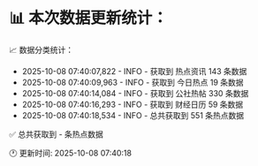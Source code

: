 📊 本次数据更新统计：
==========================

📈 数据分类统计：
- 2025-10-08 07:40:07,822 - INFO - 获取到 热点资讯 143 条数据
- 2025-10-08 07:40:09,963 - INFO - 获取到 今日热点 19 条数据
- 2025-10-08 07:40:14,084 - INFO - 获取到 公社热帖 330 条数据
- 2025-10-08 07:40:16,293 - INFO - 获取到 财经日历 59 条数据
- 2025-10-08 07:40:18,534 - INFO - 总共获取到 551 条热点数据

✅ 总共获取到 - 条热点数据

🕐 更新时间: 2025-10-08 07:40:18
